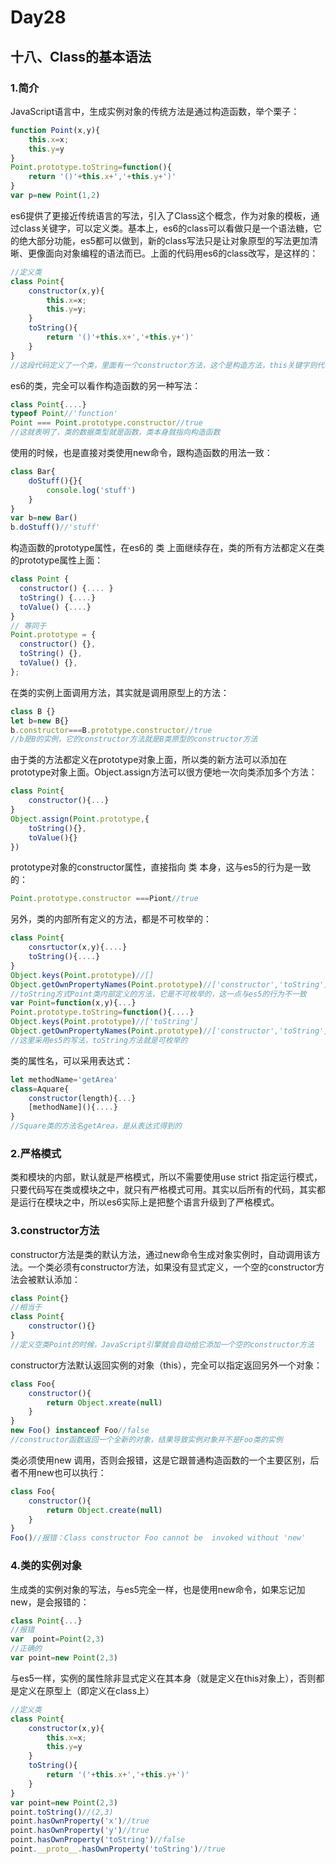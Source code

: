 # Day28
## 十八、Class的基本语法
### 1.简介
  JavaScript语言中，生成实例对象的传统方法是通过构造函数，举个栗子：
```javascript
function Point(x,y){
    this.x=x;
    this.y=y
}
Point.prototype.toString=function(){
    return '()'+this.x+','+this.y+')'
}
var p=new Point(1,2)
```
  es6提供了更接近传统语言的写法，引入了Class这个概念，作为对象的模板，通过class关键字，可以定义类。基本上，es6的class可以看做只是一个语法糖，它的绝大部分功能，es5都可以做到，新的class写法只是让对象原型的写法更加清晰、更像面向对象编程的语法而已。上面的代码用es6的class改写，是这样的：
```javascript
//定义类
class Point{
    constructor(x,y){
        this.x=x;
        this.y=y;
    }
    toString(){
        return '()'+this.x+','+this.y+')'
    }
}
//这段代码定义了一个类，里面有一个constructor方法，这个是构造方法，this关键字则代表实例对象，也就是说es5的构造函数Point，对应es6的Point类的构造方法。Point类除了构造方法，还定义了一个toString方法，定义 类 的方法的时候，前面不需要加上function这个关键字，直接把函数定义放进去了就行了。另外，方法之间不需要逗号分割，加了会报错
```
  es6的类，完全可以看作构造函数的另一种写法：
```javascript
class Point{....}
typeof Point//'function'
Point === Point.prototype.constructor//true
//这就表明了，类的数据类型就是函数，类本身就指向构造函数
```
  使用的时候，也是直接对类使用new命令，跟构造函数的用法一致：
```javascript
class Bar{
    doStuff(){}{
        console.log('stuff')
    }
}
var b=new Bar()
b.doStuff()//'stuff'
```
  构造函数的prototype属性，在es6的 类 上面继续存在，类的所有方法都定义在类的prototype属性上面：
```javascript
class Point {
  constructor() {.... }
  toString() {....}
  toValue() {....}
}
// 等同于
Point.prototype = {
  constructor() {},
  toString() {},
  toValue() {},
};
```
  在类的实例上面调用方法，其实就是调用原型上的方法：
```javascript
class B {}
let b=new B{}
b.constructor===B.prototype.constructor//true
//b是B的实例，它的constructor方法就是B类原型的constructor方法
```
  由于类的方法都定义在prototype对象上面，所以类的新方法可以添加在prototype对象上面。Object.assign方法可以很方便地一次向类添加多个方法：
```javascript
class Point{
    constructor(){...}
}
Object.assign(Point.prototype,{
    toString(){},
    toValue(){}
})
```
  prototype对象的constructor属性，直接指向 类 本身，这与es5的行为是一致的：
```javascript
Point.prototype.constructor ===Piont//true
```
  另外，类的内部所有定义的方法，都是不可枚举的：
```javascript
class Point{
    consrtuctor(x,y){....}
    toString(){....}
}
Object.keys(Point.prototype)//[]
Object.getOwnPropertyNames(Point.prototype)//['constructor','toString']
//toString方式Point类内部定义的方法，它是不可枚举的，这一点与es5的行为不一致
var Point=function(x,y){...}
Point.prototype.toString=function(){....}
Object.keys(Point.prototype)//['toString']
Object.getOwnPropertyNames(Point.prototype)//['constructor','toString']
//这里采用es5的写法，toString方法就是可枚举的
```
  类的属性名，可以采用表达式：
```javascript
let methodName='getArea'
class=Aquare{
    constructor(length){...}
    [methodName](){....}
}
//Square类的方法名getArea，是从表达式得到的
```
### 2.严格模式
  类和模块的内部，默认就是严格模式，所以不需要使用use strict 指定运行模式，只要代码写在类或模块之中，就只有严格模式可用。其实以后所有的代码，其实都是运行在模块之中，所以es6实际上是把整个语言升级到了严格模式。
### 3.constructor方法
  constructor方法是类的默认方法，通过new命令生成对象实例时，自动调用该方法。一个类必须有constructor方法，如果没有显式定义，一个空的constructor方法会被默认添加：
```javascript
class Point{}
//相当于
class Point{
    constructor(){}
}
//定义空类Point的时候，JavaScript引擎就会自动给它添加一个空的constructor方法
```
  constructor方法默认返回实例的对象（this），完全可以指定返回另外一个对象：
```javascript
class Foo{
    constructor(){
        return Object.xreate(null)
    }
}
new Foo() instanceof Foo//false
//constructor函数返回一个全新的对象，结果导致实例对象并不是Foo类的实例
```
  类必须使用new 调用，否则会报错，这是它跟普通构造函数的一个主要区别，后者不用new也可以执行：
```javascript
class Foo{
    constructor(){
        return Object.create(null)
    }
}
Foo()//报错：Class constructor Foo cannot be  invoked without 'new'
```
### 4.类的实例对象
  生成类的实例对象的写法，与es5完全一样，也是使用new命令，如果忘记加new，是会报错的：
```javascript
class Point{...}
//报错
var  point=Point(2,3)
//正确的
var point=new Point(2,3)
```
  与es5一样，实例的属性除非显式定义在其本身（就是定义在this对象上），否则都是定义在原型上（即定义在class上）
```javascript
//定义类
class Point{
    constructor(x,y){
        this.x=x;
        this.y=y
    }
    toString(){
        return '('+this.x+','+this.y+')'
    }
}
var point=new Point(2,3)
point.toString()//(2,3)
point.hasOwnProperty('x')//true
point.hasOwnProperty('y')//true
point.hasOwnProperty('toString')//false
point.__proto__.hasOwnProperty('toString')//true
```






















